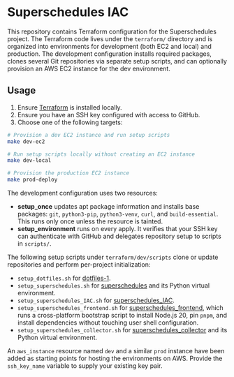 # Superschedules IAC

This repository contains Terraform configuration for the Superschedules project. The Terraform code lives under the `terraform/`
directory and is organized into environments for development (both EC2 and local) and production. The development configuration
installs required packages, clones several Git repositories via separate setup scripts, and can optionally provision an AWS EC2
instance for the dev environment.

## Usage

1. Ensure [Terraform](https://developer.hashicorp.com/terraform/install) is installed locally.
2. Ensure you have an SSH key configured with access to GitHub.
3. Choose one of the following targets:

```sh
# Provision a dev EC2 instance and run setup scripts
make dev-ec2

# Run setup scripts locally without creating an EC2 instance
make dev-local

# Provision the production EC2 instance
make prod-deploy
```

The development configuration uses two resources:

- **setup_once** updates apt package information and installs base packages: `git`, `python3-pip`, `python3-venv`, `curl`, and `build-essential`. This runs only once unless the resource is tainted.
- **setup_environment** runs on every apply. It verifies that your SSH key can authenticate with GitHub and delegates repository setup to scripts in `scripts/`.

The following setup scripts under `terraform/dev/scripts` clone or update repositories and perform per-project initialization:

- `setup_dotfiles.sh` for [dotfiles-1](https://github.com/gkirkpatrick/dotfiles-1).
- `setup_superschedules.sh` for [superschedules](https://github.com/gkirkpatrick/superschedules) and its Python virtual environment.
- `setup_superschedules_IAC.sh` for [superschedules_IAC](https://github.com/gkirkpatrick/superschedules_IAC).
- `setup_superschedules_frontend.sh` for [superschedules_frontend](https://github.com/gkirkpatrick/superschedules_frontend), which runs a cross-platform bootstrap script to install Node.js 20, pin `pnpm`, and install dependencies without touching user shell configuration.
- `setup_superschedules_collector.sh` for [superschedules_collector](https://github.com/gkirkpatrick/superschedules_collector) and its Python virtual environment.

An `aws_instance` resource named `dev` and a similar `prod` instance have been added as starting points for hosting the environments on AWS. Provide the `ssh_key_name` variable to supply your existing key pair.
